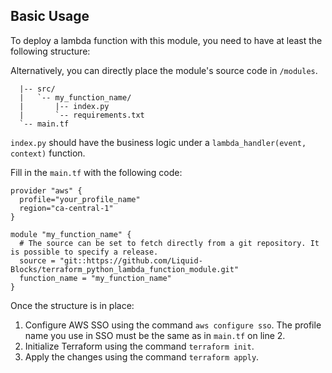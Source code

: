 ## Basic Usage

To deploy a lambda function with this module, you need to have at least the following structure:

Alternatively, you can directly place the module's source code in `/modules`.

```
  |-- src/
  |   `-- my_function_name/
  |       |-- index.py   
  |       `-- requirements.txt
  `-- main.tf  
```

`index.py` should have the business logic under a `lambda_handler(event, context)` function.

Fill in the `main.tf` with the following code:

```
provider "aws" {
  profile="your_profile_name"
  region="ca-central-1"
}

module "my_function_name" {
  # The source can be set to fetch directly from a git repository. It is possible to specify a release.
  source = "git::https://github.com/Liquid-Blocks/terraform_python_lambda_function_module.git"
  function_name = "my_function_name"
}
```

Once the structure is in place:

1. Configure AWS SSO using the command `aws configure sso`.
        The profile name you use in SSO must be the same as in `main.tf` on line 2.
2. Initialize Terraform using the command `terraform init`.
3. Apply the changes using the command `terraform apply`.

